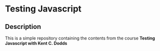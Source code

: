 # Testing Javascript

## Description

This is a simple repository containing the contents from the course **Testing Javascript with Kent C. Dodds**

